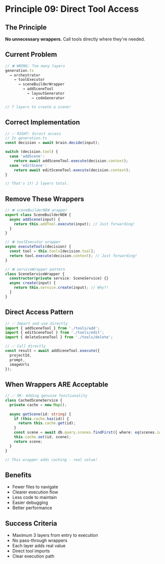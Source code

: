 # Principle 09: Direct Tool Access

## The Principle
**No unnecessary wrappers.** Call tools directly where they're needed.

## Current Problem
```typescript
// ❌ WRONG: Too many layers
generation.ts
  → orchestrator
    → toolExecutor
      → sceneBuilderWrapper
        → addSceneTool
          → layoutGenerator
            → codeGenerator

// 7 layers to create a scene!
```

## Correct Implementation
```typescript
// ✅ RIGHT: Direct access
// In generation.ts
const decision = await brain.decide(input);

switch (decision.tool) {
  case 'addScene':
    return await addSceneTool.execute(decision.context);
  case 'editScene':
    return await editSceneTool.execute(decision.context);
}

// That's it! 2 layers total.
```

## Remove These Wrappers
```typescript
// ❌ sceneBuilderNEW wrapper
export class SceneBuilderNEW {
  async addScene(input) {
    return this.addTool.execute(input); // Just forwarding!
  }
}

// ❌ toolExecutor wrapper  
async executeTools(decision) {
  const tool = this.tools[decision.tool];
  return tool.execute(decision.context); // Just forwarding!
}

// ❌ serviceWrapper pattern
class SceneServiceWrapper {
  constructor(private service: SceneService) {}
  async create(input) {
    return this.service.create(input); // Why?!
  }
}
```

## Direct Access Pattern
```typescript
// ✅ Import and use directly
import { addSceneTool } from './tools/add';
import { editSceneTool } from './tools/edit';
import { deleteSceneTool } from './tools/delete';

// ✅ Call directly
const result = await addSceneTool.execute({
  projectId,
  prompt,
  imageUrls
});
```

## When Wrappers ARE Acceptable
```typescript
// ✅ OK: Adding genuine functionality
class CachedSceneService {
  private cache = new Map();
  
  async getScene(id: string) {
    if (this.cache.has(id)) {
      return this.cache.get(id);
    }
    const scene = await db.query.scenes.findFirst({ where: eq(scenes.id, id) });
    this.cache.set(id, scene);
    return scene;
  }
}

// This wrapper adds caching - real value!
```

## Benefits
- Fewer files to navigate
- Clearer execution flow
- Less code to maintain
- Easier debugging
- Better performance

## Success Criteria
- Maximum 3 layers from entry to execution
- No pass-through wrappers
- Each layer adds real value
- Direct tool imports
- Clear execution path